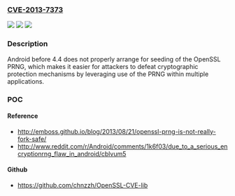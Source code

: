 ### [CVE-2013-7373](https://cve.mitre.org/cgi-bin/cvename.cgi?name=CVE-2013-7373)
![](https://img.shields.io/static/v1?label=Product&message=n%2Fa&color=blue)
![](https://img.shields.io/static/v1?label=Version&message=n%2Fa&color=blue)
![](https://img.shields.io/static/v1?label=Vulnerability&message=n%2Fa&color=brighgreen)

### Description

Android before 4.4 does not properly arrange for seeding of the OpenSSL PRNG, which makes it easier for attackers to defeat cryptographic protection mechanisms by leveraging use of the PRNG within multiple applications.

### POC

#### Reference
- http://emboss.github.io/blog/2013/08/21/openssl-prng-is-not-really-fork-safe/
- http://www.reddit.com/r/Android/comments/1k6f03/due_to_a_serious_encryptionrng_flaw_in_android/cblvum5

#### Github
- https://github.com/chnzzh/OpenSSL-CVE-lib

